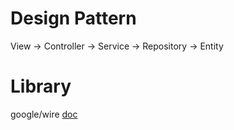 # Design Pattern
View -> Controller -> Service -> Repository -> Entity

# Library
google/wire [doc](https://github.com/google/wire) 

